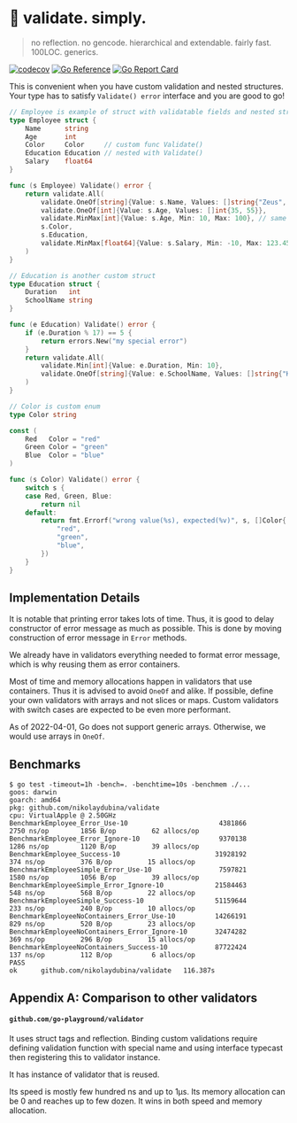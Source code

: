 # 🥬 validate. simply.

> no reflection. no gencode. hierarchical and extendable. fairly fast. 100LOC. generics.

[![codecov](https://codecov.io/gh/nikolaydubina/validate/branch/main/graph/badge.svg?token=76JC6fX7DP)](https://codecov.io/gh/nikolaydubina/validate)
[![Go Reference](https://pkg.go.dev/badge/github.com/nikolaydubina/validate.svg)](https://pkg.go.dev/github.com/nikolaydubina/validate)
[![Go Report Card](https://goreportcard.com/badge/github.com/nikolaydubina/validate)](https://goreportcard.com/report/github.com/nikolaydubina/validate)

This is convenient when you have custom validation and nested structures.  
Your type has to satisfy `Validate() error` interface and you are good to go!

```go
// Employee is example of struct with validatable fields and nested structure
type Employee struct {
	Name      string
	Age       int
	Color     Color     // custom func Validate()
	Education Education // nested with Validate()
	Salary    float64
}

func (s Employee) Validate() error {
	return validate.All(
		validate.OneOf[string]{Value: s.Name, Values: []string{"Zeus", "Hera"}},
		validate.OneOf[int]{Value: s.Age, Values: []int{35, 55}},
		validate.MinMax[int]{Value: s.Age, Min: 10, Max: 100}, // same field validated again
		s.Color,
		s.Education,
		validate.MinMax[float64]{Value: s.Salary, Min: -10, Max: 123.456},
	)
}

// Education is another custom struct
type Education struct {
	Duration   int
	SchoolName string
}

func (e Education) Validate() error {
	if (e.Duration % 17) == 5 {
		return errors.New("my special error")
	}
	return validate.All(
		validate.Min[int]{Value: e.Duration, Min: 10},
		validate.OneOf[string]{Value: e.SchoolName, Values: []string{"KAIST", "Stanford"}},
	)
}

// Color is custom enum
type Color string

const (
	Red   Color = "red"
	Green Color = "green"
	Blue  Color = "blue"
)

func (s Color) Validate() error {
	switch s {
	case Red, Green, Blue:
		return nil
	default:
		return fmt.Errorf("wrong value(%s), expected(%v)", s, []Color{
			"red",
			"green",
			"blue",
		})
	}
}
```

## Implementation Details

It is notable that printing error takes lots of time. 
Thus, it is good to delay constructor of error message as much as possible.
This is done by moving construction of error message in `Error` methods.

We already have in validators everything needed to format error message, which is why reusing them as error containers.

Most of time and memory allocations happen in validators that use containers.
Thus it is advised to avoid `OneOf` and alike.
If possible, define your own validators with arrays and not slices or maps.
Custom validators with switch cases are expected to be even more performant.

As of 2022-04-01, Go does not support generic arrays. Otherwise, we would use arrays in `OneOf`.

## Benchmarks

```
$ go test -timeout=1h -bench=. -benchtime=10s -benchmem ./...
goos: darwin
goarch: amd64
pkg: github.com/nikolaydubina/validate
cpu: VirtualApple @ 2.50GHz
BenchmarkEmployee_Error_Use-10                   	 4381866	      2750 ns/op	    1856 B/op	      62 allocs/op
BenchmarkEmployee_Error_Ignore-10                	 9370138	      1286 ns/op	    1120 B/op	      39 allocs/op
BenchmarkEmployee_Success-10                     	31928192	       374 ns/op	     376 B/op	      15 allocs/op
BenchmarkEmployeeSimple_Error_Use-10             	 7597821	      1580 ns/op	    1056 B/op	      39 allocs/op
BenchmarkEmployeeSimple_Error_Ignore-10          	21584463	       548 ns/op	     568 B/op	      22 allocs/op
BenchmarkEmployeeSimple_Success-10               	51159644	       233 ns/op	     240 B/op	      10 allocs/op
BenchmarkEmployeeNoContainers_Error_Use-10       	14266191	       829 ns/op	     520 B/op	      23 allocs/op
BenchmarkEmployeeNoContainers_Error_Ignore-10    	32474282	       369 ns/op	     296 B/op	      15 allocs/op
BenchmarkEmployeeNoContainers_Success-10         	87722424	       137 ns/op	     112 B/op	       6 allocs/op
PASS
ok  	github.com/nikolaydubina/validate	116.387s
```

## Appendix A: Comparison to other validators

#### `github.com/go-playground/validator`

It uses struct tags and reflection.
Binding custom validations require defining validation function with special name and using interface typecast then registering this to validator instance.

It has instance of validator that is reused.

Its speed is mostly few hundred ns and up to 1µs.
Its memory allocation can be 0 and reaches up to few dozen.
It wins in both speed and memory allocation.

